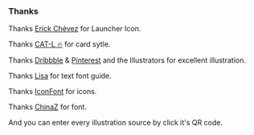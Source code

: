 ### Thanks

Thanks [Erick Chévez](https://dribbble.com/shots/4887127-The-cold-escape) for Launcher Icon.

Thanks [CAT-L 🔥](https://dribbble.com/shots/5429193-Beautiful-scenery-calendar) for card sytle.

Thanks [Dribbble](https://dribbble.com/IceWinter/likes) & [Pinterest](https://www.pinterest.com/ice1627/pins/) and the Illustrators for excellent illustration.

Thanks [Lisa](http://huaban.com/jianglisha) for text font guide.

Thanks [IconFont](https://www.iconfont.cn) for icons.

Thanks [ChinaZ](http://font.chinaz.com) for font.

And you can enter every illustration source by click it's QR code.
